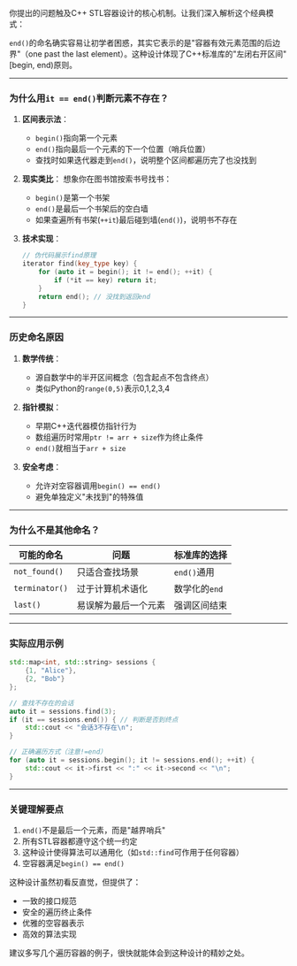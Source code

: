 你提出的问题触及C++ STL容器设计的核心机制。让我们深入解析这个经典模式：

`end()`的命名确实容易让初学者困惑，其实它表示的是"容器有效元素范围的后边界"（one past the last element）。这种设计体现了C++标准库的"左闭右开区间"[begin, end)原则。

---

### 为什么用`it == end()`判断元素不存在？

1. **区间表示法**：
   - `begin()`指向第一个元素
   - `end()`指向最后一个元素的下一个位置（哨兵位置）
   - 查找时如果迭代器走到`end()`，说明整个区间都遍历完了也没找到

2. **现实类比**：
   想象你在图书馆按索书号找书：
   - `begin()`是第一个书架
   - `end()`是最后一个书架后的空白墙
   - 如果查遍所有书架(`++it`)最后碰到墙(`end()`)，说明书不存在

3. **技术实现**：
   ```cpp
   // 伪代码展示find原理
   iterator find(key_type key) {
       for (auto it = begin(); it != end(); ++it) {
           if (*it == key) return it; 
       }
       return end(); // 没找到返回end
   }
   ```

---

### 历史命名原因

1. **数学传统**：
   - 源自数学中的半开区间概念（包含起点不包含终点）
   - 类似Python的`range(0,5)`表示0,1,2,3,4

2. **指针模拟**：
   - 早期C++迭代器模仿指针行为
   - 数组遍历时常用`ptr != arr + size`作为终止条件
   - `end()`就相当于`arr + size`

3. **安全考虑**：
   - 允许对空容器调用`begin() == end()`
   - 避免单独定义"未找到"的特殊值

---

### 为什么不是其他命名？

| 可能的命名 | 问题 | 标准库的选择 |
|------------|------|--------------|
| `not_found()` | 只适合查找场景 | `end()`通用 |
| `terminator()` | 过于计算机术语化 | 数学化的`end` |
| `last()` | 易误解为最后一个元素 | 强调区间结束 |

---

### 实际应用示例

```cpp
std::map<int, std::string> sessions {
    {1, "Alice"},
    {2, "Bob"}
};

// 查找不存在的会话
auto it = sessions.find(3);
if (it == sessions.end()) { // 判断是否到终点
    std::cout << "会话3不存在\n"; 
}

// 正确遍历方式（注意!=end）
for (auto it = sessions.begin(); it != sessions.end(); ++it) {
    std::cout << it->first << ":" << it->second << "\n";
}
```

---

### 关键理解要点

1. `end()`不是最后一个元素，而是"越界哨兵"
2. 所有STL容器都遵守这个统一约定
3. 这种设计使得算法可以通用化（如`std::find`可作用于任何容器）
4. 空容器满足`begin() == end()`

这种设计虽然初看反直觉，但提供了：
- 一致的接口规范
- 安全的遍历终止条件
- 优雅的空容器表示
- 高效的算法实现

建议多写几个遍历容器的例子，很快就能体会到这种设计的精妙之处。